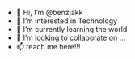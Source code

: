 - 👋 Hi, I’m @benzjakk
- 👀 I’m interested in Technology
- 🌱 I’m currently learning the world
- 💞️ I’m looking to collaborate on ...
- 📫 reach me here!!!

<!---
benzjakk/benzjakk is a ✨ special ✨ repository because its `README.md` (this file) appears on your GitHub profile.
You can click the Preview link to take a look at your changes.
--->
